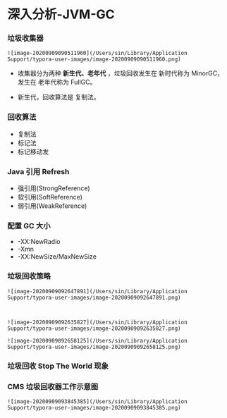 # 深入分析-JVM-GC

### 垃圾收集器

    ![image-20200909090511960](/Users/sin/Library/Application Support/typora-user-images/image-20200909090511960.png)

- 收集器分为两种 **新生代、老年代** ，垃圾回收发生在 新时代称为 MinorGC，发生在 老年代称为 FullGC。

- 新生代，回收算法是 复制法。

### 回收算法

- 复制法
- 标记法
- 标记移动发

### Java 引用 Refresh

- 强引用(StrongReference)
- 软引用(SoftReference)
- 弱引用(WeakReference)

### 配置 GC 大小

- -XX:NewRadio
- -Xmn
- -XX:NewSize/MaxNewSize

### 垃圾回收策略

    ![image-20200909092647891](/Users/sin/Library/Application Support/typora-user-images/image-20200909092647891.png)



    ![image-20200909092635827](/Users/sin/Library/Application Support/typora-user-images/image-20200909092635827.png)

    ![image-20200909092658125](/Users/sin/Library/Application Support/typora-user-images/image-20200909092658125.png)

### 垃圾回收 Stop The World 现象

### CMS 垃圾回收器工作示意图

    ![image-20200909093845385](/Users/sin/Library/Application Support/typora-user-images/image-20200909093845385.png)
